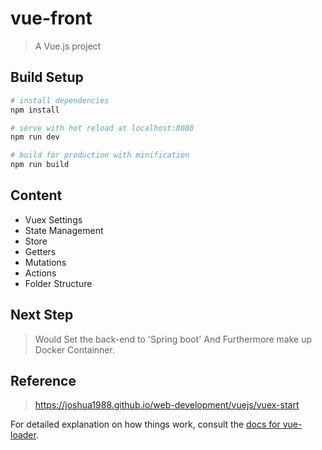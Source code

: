 # vue-front

> A Vue.js project

## Build Setup

``` bash
# install dependencies
npm install

# serve with hot reload at localhost:8080
npm run dev

# build for production with minification
npm run build
```

## Content
- Vuex Settings
- State Management
- Store
- Getters
- Mutations
- Actions
- Folder Structure

## Next Step
> Would Set the back-end to 'Spring boot' And Furthermore make up Docker Containner.


## Reference
> https://joshua1988.github.io/web-development/vuejs/vuex-start

For detailed explanation on how things work, consult the [docs for vue-loader](http://vuejs.github.io/vue-loader).
